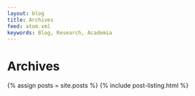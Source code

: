 ```yaml
---
layout: blog
title: Archives
feed: atom.xml
keywords: Blog, Research, Academia
---
```


Archives
========

<div id="archive">


  {% assign posts = site.posts %}
  {% include post-listing.html %}
  
</div>
